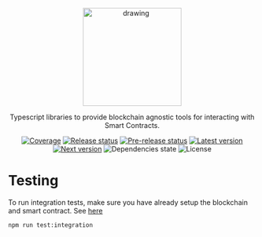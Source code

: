<p align="center">
  <img src="https://www.cast-framework.com/wp-content/themes/forge-framework/img/logo-cast-w.svg" alt="drawing" width="200"/>
</p>


<p align="center">Typescript libraries to provide blockchain agnostic tools for interacting with Smart Contracts.</p>
<p align="center">
  <a href="https://codecov.io/gh/castframework/cast" target="_blank"><img alt="Coverage" src="https://codecov.io/gh/castframework/cast/branch/main/graph/badge.svg?token=3NKA7YJ31D" /></a>
  <a href="https://github.com/castframework/cast/actions/workflows/release.yml" target="_blank"><img alt="Release status" src="https://github.com/castframework/cast/actions/workflows/release.yml/badge.svg" /></a>
  <a href="https://github.com/castframework/cast/actions/workflows/main.yml" target="_blank"><img alt="Pre-release status" src="https://github.com/castframework/cast/actions/workflows/main.yml/badge.svg" /></a>
  <a href="https://www.npmjs.com/package/@castframework/transaction-manager" target="_blank"><img alt="Latest version"src="https://img.shields.io/npm/v/@castframework/transaction-manager/latest" /></a>
  <a href="https://www.npmjs.com/package/@castframework/transaction-manager" target="_blank"><img alt="Next version" src="https://img.shields.io/npm/v/@castframework/transaction-manager/next"></a>
  <img alt="Dependencies state" src="https://img.shields.io/librariesio/github/castframework/cast">
  <img alt="License" src="https://img.shields.io/github/license/castframework/cast">
</p>

# Testing

To run integration tests, make sure you have already setup the blockchain and smart contract. See [here](../../../README.md#setup)

```shell
npm run test:integration
```
